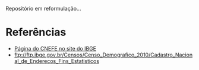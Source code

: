 Repositório em reformulação...

# Referências

- [Página do CNEFE no site do IBGE](https://ww2.ibge.gov.br/home/estatistica/populacao/censo2010/cnefe/default_cnefe.shtm)
- ftp://ftp.ibge.gov.br/Censos/Censo_Demografico_2010/Cadastro_Nacional_de_Enderecos_Fins_Estatisticos
